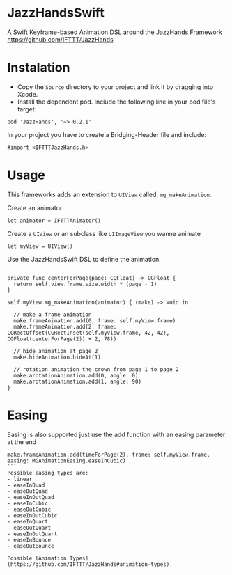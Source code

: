 # JazzHandsSwift
A Swift Keyframe-based Animation DSL around the JazzHands Framework https://github.com/IFTTT/JazzHands 

Instalation 
== 
- Copy the ``Source`` directory to your project and link it by dragging into Xcode.
- Install the dependent pod. Include the following line in your pod file's target:
 ```
pod 'JazzHands', '~> 0.2.1'
```
In your project you have to create a Bridging-Header file and include: 
```
#import <IFTTTJazzHands.h>
```

Usage
==

This frameworks adds an extension to ``UIView`` called: ``mg_makeAnimation``.

Create an animator
```
let animator = IFTTTAnimator()
```
Create a ``UIView`` or an subclass like ``UIImageView`` you wanne animate
```
let myView = UIView()
```
Use the JazzHandsSwift DSL to define the animation: 

```
  
private func centerForPage(page: CGFloat) -> CGFloat {
  return self.view.frame.size.width * (page - 1)
}

self.myView.mg_makeAnimation(animator) { (make) -> Void in

  // make a frame animation
  make.frameAnimation.add(0, frame: self.myView.frame)
  make.frameAnimation.add(2, frame: CGRectOffset(CGRectInset(self.myView.frame, 42, 42), CGFloat(centerForPage(2)) + 2, 78))
  
  // hide animation at page 2
  make.hideAnimation.hideAt(1)
      
  // rotation animation the crown from page 1 to page 2
  make.arotationAnimation.add(0, angle: 0)
  make.arotationAnimation.add(1, angle: 90)
}
```

Easing
==

Easing is also supported just use the add function with an easing parameter at the end
````
make.frameAnimation.add(timeForPage(2), frame: self.myView.frame, easing: MGAnimationEasing.easeInCubic)
```
Possible easing types are:
- linear
- easeInQuad
- easeOutQuad
- easeInOutQuad
- easeInCubic
- easeOutCubic
- easeInOutCubic
- easeInQuart
- easeOutQuart
- easeInOutQuart
- easeInBounce
- easeOutBounce

Possible [Animation Types](https://github.com/IFTTT/JazzHands#animation-types).
